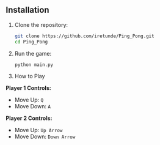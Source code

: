 ## Installation

1. Clone the repository:

   ```bash
   git clone https://github.com/iretunde/Ping_Pong.git
   cd Ping_Pong

2. Run the game:

   ```bash
   python main.py

3. How to Play

**Player 1 Controls:**

- Move Up: `Q`
- Move Down: `A`

**Player 2 Controls:**

- Move Up: `Up Arrow`
- Move Down: `Down Arrow`
